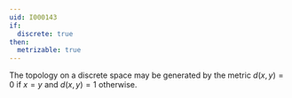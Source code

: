 ```yaml
---
uid: I000143
if:
  discrete: true
then:
  metrizable: true
---
```

The topology on a discrete space may be generated by the metric $d(x,y)=0$ if $x=y$ and $d(x,y) = 1$ otherwise.

